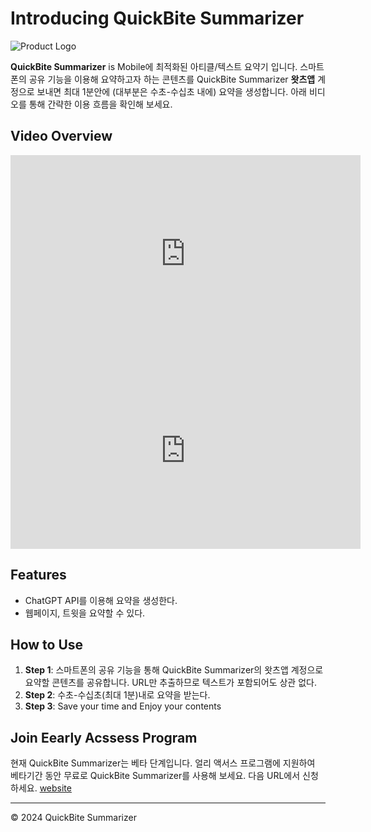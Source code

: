 # Introducing QuickBite Summarizer

![Product Logo](https://example.com/logo.png)

**QuickBite Summarizer** is Mobile에 최적화된 아티클/텍스트 요약기 입니다. 
스마트폰의 공유 기능을 이용해 요약하고자 하는 콘텐츠를 QuickBite Summarizer **왓츠앱** 계정으로 보내면 최대 1분안에 (대부분은 수초-수십초 내에) 요약을 생성합니다. 
아래 비디오를 통해 간략한 이용 흐름을 확인해 보세요. 

## Video Overview

<iframe width="560" height="315" src="https://www.youtube.com/embed/dQw4w9WgXcQ" frameborder="0" allow="accelerometer; autoplay; encrypted-media; gyroscope; picture-in-picture" allowfullscreen></iframe>
<iframe width="560" height="315" src="https://www.youtube.com/embed/dQw4w9WgXcQ" frameborder="0" allow="accelerometer; autoplay; encrypted-media; gyroscope; picture-in-picture" allowfullscreen></iframe>

## Features

- ChatGPT API를 이용해 요약을 생성한다. 
- 웹페이지, 트윗을 요약할 수 있다. 

## How to Use

1. **Step 1**: 스마트폰의 공유 기능을 통해 QuickBite Summarizer의 왓츠앱 계정으로 요약할 콘텐츠를 공유합니다. URL만 추출하므로 텍스트가 포함되어도 상관 없다. 
2. **Step 2**: 수초-수십초(최대 1분)내로 요약을 받는다. 
3. **Step 3**: Save your time and Enjoy your contents

## Join Eearly Acssess Program
현재 QuickBite Summarizer는 베타 단계입니다. 얼리 액서스 프로그램에 지원하여 베타기간 동안 무료로 QuickBite Summarizer를 사용해 보세요.
다음 URL에서 신청하세요. [website](https://paperform.co/edit/2gkiqsye) 

---

© 2024 QuickBite Summarizer

